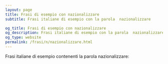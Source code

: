 ```yaml
---
layout: page
title: Frasi di esempio con nazionalizzare 
subtitle: Frasi italiane di esempio con la parola  nazionalizzare

og_title: Frasi di esempio con nazionalizzare 
og_description: Frasi italiane di esempio con la parola  nazionalizzare
og_type: website
permalink: /frasi/n/nazionalizzare.html
---
```


Frasi italiane di esempio contenenti la parola nazionalizzare:


